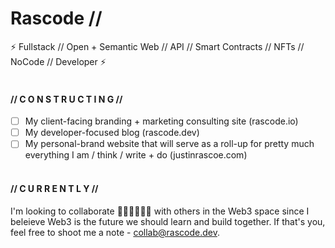 
# Rascode //

⚡ Fullstack // Open + Semantic Web // API // Smart Contracts // NFTs // NoCode // Developer ⚡
<br /><br />
#### // C O N S T R U C T I N G //
- [ ] My client-facing branding + marketing consulting site (rascode.io)
- [ ] My developer-focused blog (rascode.dev)
- [ ] My personal-brand website that will serve as a roll-up for pretty much everything I am / think / write + do (justinrascoe.com)
<br /><br />
#### // C  U  R  R  E  N  T  L  Y // 
I'm looking to collaborate 👩🏾‍👧🏾‍👦🏾  with others in the Web3 space since I beleieve Web3 is the future we should learn and build together.  If that's you, feel free to shoot me a note - collab@rascode.dev.


<!--
**rascode/rascode** is a ✨ _special_ ✨ repository because its `README.md` (this file) appears on your GitHub profile.

Here are some ideas to get you started:

- 🔭 I’m currently working on ...
- 🌱 I’m currently learning ...
- 👯 I’m looking to collaborate on ...
- 🤔 I’m looking for help with ...
- 💬 Ask me about ...
- 📫 How to reach me: ...
- 😄 Pronouns: ...
- ⚡ Fun fact: ...
-->
